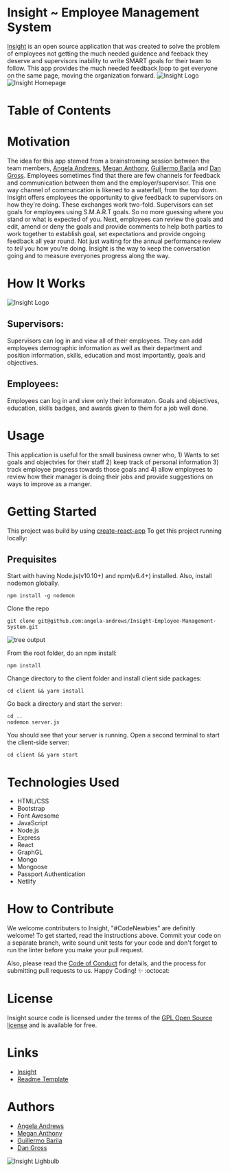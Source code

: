 # Insight ~ Employee Management System
[Insight](https://getinsight.app/) is an open source application that was created to solve the problem of employees not getting the much needed guidence and feeback they deserve and supervisors inability to write SMART goals for their team to follow. This app provides the much needed feedback loop to get everyone on the same page, moving the organization forward. 
![Insight Logo](client/public/images/insight_name_LG.png)
![Insight Homepage](client/public/images/homepage.png)

# Table of Contents

# Motivation
The idea for this app stemed from a brainstroming session between the team members, [Angela Andrews](https://github.com/angela-andrews), [Megan Anthony](https://github.com/angela-andrews), [Guillermo Barila](https://github.com/gui365) and [Dan Gross](https://github.com/DanielWGross). Employees sometimes find that there are few channels for feedback and communication between them and the employer/supervisor. This one way channel of communcation is likened to a waterfall, from the top down. Insight offers employees the opportunity to give feedback to supervisors on how they're doing. These exchanges work two-fold. Supervisors can set goals for employees using S.M.A.R.T goals. So no more guessing where you stand or what is expected of you. Next, employees can review the goals and edit, amend or deny the goals and provide comments to help both parties to work together to establish goal, set expectations and provide ongoing feedback all year round. Not just waiting for the annual performance review to *tell* you how you're doing. Insight is the way to keep the conversation going and to measure everyones progress along the way. 

# How It Works
![Insight Logo](client/public/images/goals_obj.png)
## Supervisors:
Supervisors can log in and view all of their employees. They can add employees demographic information as well as their department and position information, skills, education and most importantly, goals and objectives. 
## Employees:
Employees can log in and view only their informaton. Goals and objectives, education, skills badges, and awards given to them for a job well done.

# Usage
This application is useful for the small business owner who, 1) Wants to set goals and objectvies for their staff 2) keep track of personal information 3) track employee progress towards those goals and 4) allow employees to review how their manager is doing their jobs and provide suggestions on ways to improve as a manger.

# Getting Started
This project was build by using [create-react-app](https://reactjs.org/docs/create-a-new-react-app.html)
To get this project running locally:
## Prequisites
Start with having Node.js(v10.10+) and npm(v6.4+) installed. Also, install nodemon globally.
````
npm install -g nodemon
````
Clone the repo 
````
git clone git@github.com:angela-andrews/Insight-Employee-Management-System.git
````
![tree output](client/public/images/tree3.png)

From the root folder, do an npm install:
````
npm install
````
Change directory to the client folder and install client side packages:
````
cd client && yarn install
````
Go back a directory and start the server:
````
cd .. 
nodemon server.js
````
You should see that your server is running.
Open a second terminal to start the client-side server:
````
cd client && yarn start
````




# Technologies Used
 - HTML/CSS
 - Bootstrap
 - Font Awesome
 - JavaScript
 - Node.js
 - Express
 - React
 - GraphGL
 - Mongo
 - Mongoose
 - Passport Authentication
 - Netlify

# How to Contribute
We welcome contributers to Insight, "#CodeNewbies" are definitly welcome! To get started, read the instructions above. Commit your code on a separate branch, write sound unit tests for your code and don't forget to run the linter before you make your pull request. 

Also, please read the [Code of Conduct](codeofconduct.md) for details, and the process for submitting pull requests to us. Happy Coding! :sparkles: :octocat:

# License
Insight source code is licensed under the terms of the [GPL Open Source license](https://www.gnu.org/licenses/gpl-3.0.en.html) and is available for free.  

# Links
- [Insight](https://getinsight.app/)
- [Readme Template](https://gist.github.com/PurpleBooth/109311bb0361f32d87a2)

# Authors
- [Angela Andrews](https://github.com/angela-andrews)
- [Megan Anthony](https://github.com/angela-andrews)
- [Guillermo Barila](https://github.com/gui365)
- [Dan Gross](https://github.com/DanielWGross)

![Insight Lighbulb](client/public/images/insight_icon_SM.png)

